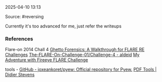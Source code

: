 
2025-04-10 13:13

Source: #reversing 

Currently it's too advanced for me, just refer the writeups

### References
Flare-on 2014 Chall 4
[Ghetto Forensics: A Walkthrough for FLARE RE Challenges](https://www.ghettoforensics.com/2014/09/a-walkthrough-for-flare-re-challenges.html)
[The-FLARE-On-Challenge-01/Challenge-4 - aldeid](https://www.aldeid.com/wiki/The-FLARE-On-Challenge-01/Challenge-4)
[My Adventure with Fireeye FLARE Challenge](https://parsiya.net/blog/2014-09-23-my-adventure-with-fireeye-flare-challenge/#ch1) 

tools - [GitHub - joxeankoret/pyew: Official repository for Pyew.](https://github.com/joxeankoret/pyew)
[PDF Tools | Didier Stevens](https://blog.didierstevens.com/programs/pdf-tools/)